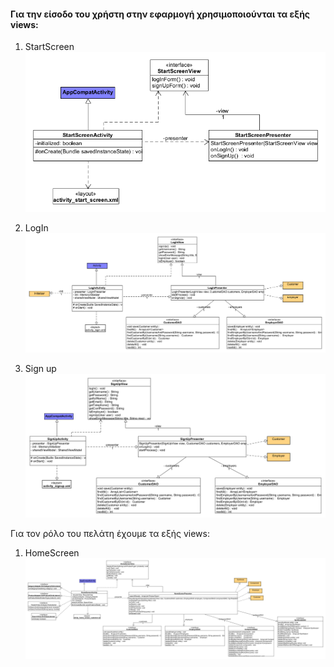 #### Για την είσοδο του χρήστη στην εφαρμογή χρησιμοποιούνται τα εξής views:

1. StartScreen
![StartScreen](uml/requirements/startScreen.png)

2. LogIn
![LogIn](uml/requirements/login.png)

3. Sign up
![SignUp](uml/requirements/signUp.png)

Για τον ρόλο του πελάτη έχουμε τα εξής views:

1. HomeScreen
![HomeScreen](uml/requirements/Customer_HomeScreen.png)